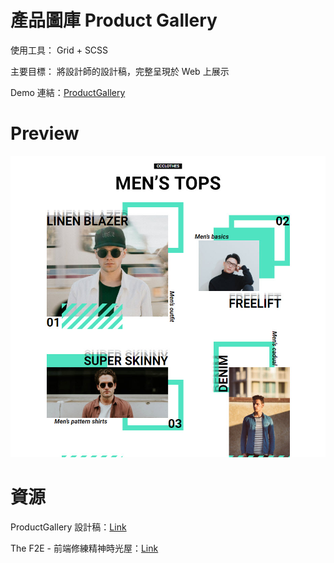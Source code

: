 # 產品圖庫 Product Gallery

使用工具： Grid + SCSS

主要目標： 將設計師的設計稿，完整呈現於 Web 上展示

Demo 連結：[ProductGallery](https://kanboo.github.io/TheF2E_04_ProductGallery/)

# Preview

![Image](https://raw.githubusercontent.com/kanboo/TheF2E_04_ProductGallery/master/SideProjectImage/ProductGallery.jpg)

# 資源

ProductGallery 設計稿：[Link](https://hexschool.github.io/THE_F2E_Design/week4-product%20gallery/#artboard1)

The F2E - 前端修練精神時光屋：[Link](https://www.facebook.com/groups/173311386703334/)
